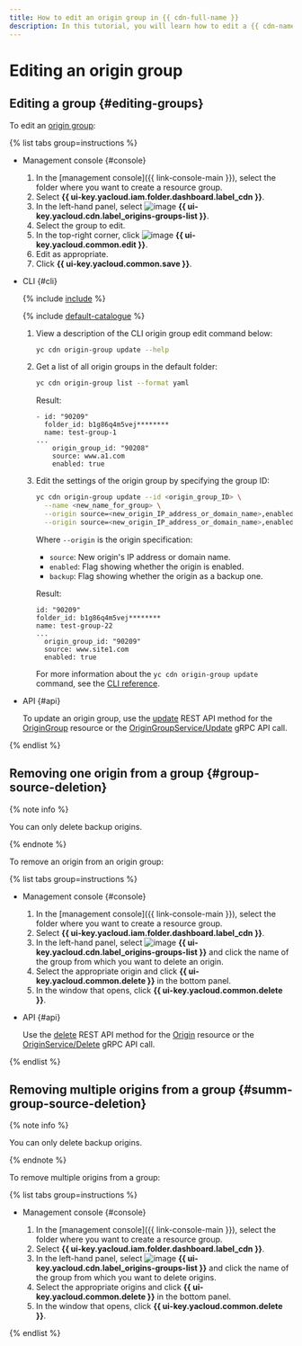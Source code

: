 ```yaml
---
title: How to edit an origin group in {{ cdn-full-name }}
description: In this tutorial, you will learn how to edit a {{ cdn-name }} origin group.
---
```


# Editing an origin group

## Editing a group {#editing-groups}

To edit an [origin group](../../concepts/origins.md):

{% list tabs group=instructions %}

- Management console {#console}

  1. In the [management console]({{ link-console-main }}), select the folder where you want to create a resource group.
  1. Select **{{ ui-key.yacloud.iam.folder.dashboard.label_cdn }}**.
  1. In the left-hand panel, select ![image](../../../_assets/console-icons/folder-tree.svg) **{{ ui-key.yacloud.cdn.label_origins-groups-list }}**.
  1. Select the group to edit.
  1. In the top-right corner, click ![image](../../../_assets/console-icons/pencil.svg) **{{ ui-key.yacloud.common.edit }}**.
  1. Edit as appropriate.
  1. Click **{{ ui-key.yacloud.common.save }}**.

- CLI {#cli}

  {% include [include](../../../_includes/cli-install.md) %}

  {% include [default-catalogue](../../../_includes/default-catalogue.md) %}

  1. View a description of the CLI origin group edit command below:

     ```bash
     yc cdn origin-group update --help
     ```

  1. Get a list of all origin groups in the default folder:

     ```bash
     yc cdn origin-group list --format yaml
     ```

     Result:

     ```text
     - id: "90209"
       folder_id: b1g86q4m5vej********
       name: test-group-1
     ...
         origin_group_id: "90208"
         source: www.a1.com
         enabled: true
     ```

  1. Edit the settings of the origin group by specifying the group ID:

     ```bash
     yc cdn origin-group update --id <origin_group_ID> \
       --name <new_name_for_group> \
       --origin source=<new_origin_IP_address_or_domain_name>,enabled=true \
       --origin source=<new_origin_IP_address_or_domain_name>,enabled=true,backup=true
     ```

     Where `--origin` is the origin specification:
     * `source`: New origin's IP address or domain name.
     * `enabled`: Flag showing whether the origin is enabled.
     * `backup`: Flag showing whether the origin as a backup one.

     Result:

     ```text
     id: "90209"
     folder_id: b1g86q4m5vej********
     name: test-group-22
     ...
       origin_group_id: "90209"
       source: www.site1.com
       enabled: true
     ```

     For more information about the `yc cdn origin-group update` command, see the [CLI reference](../../../cli/cli-ref/managed-services/cdn/origin-group/update.md).

- API {#api}

  To update an origin group, use the [update](../../api-ref/OriginGroup/update.md) REST API method for the [OriginGroup](../../api-ref/OriginGroup/index.md) resource or the [OriginGroupService/Update](../../api-ref/grpc/OriginGroup/update.md) gRPC API call.

{% endlist %}

## Removing one origin from a group {#group-source-deletion}

{% note info %}

You can only delete backup origins.

{% endnote %}

To remove an origin from an origin group:

{% list tabs group=instructions %}

- Management console {#console}

  1. In the [management console]({{ link-console-main }}), select the folder where you want to create a resource group.
  1. Select **{{ ui-key.yacloud.iam.folder.dashboard.label_cdn }}**.
  1. In the left-hand panel, select ![image](../../../_assets/console-icons/folder-tree.svg) **{{ ui-key.yacloud.cdn.label_origins-groups-list }}** and click the name of the group from which you want to delete an origin.
  1. Select the appropriate origin and click **{{ ui-key.yacloud.common.delete }}** in the bottom panel.
  1. In the window that opens, click **{{ ui-key.yacloud.common.delete }}**.

- API {#api}

  Use the [delete](../../api-ref/Origin/delete.md) REST API method for the [Origin](../../api-ref/Origin/index.md) resource or the [OriginService/Delete](../../api-ref/grpc/Origin/delete.md) gRPC API call.

{% endlist %}

## Removing multiple origins from a group {#summ-group-source-deletion}

{% note info %}

You can only delete backup origins.

{% endnote %}

To remove multiple origins from a group:

{% list tabs group=instructions %}

- Management console {#console}

  1. In the [management console]({{ link-console-main }}), select the folder where you want to create a resource group.
  1. Select **{{ ui-key.yacloud.iam.folder.dashboard.label_cdn }}**.
  1. In the left-hand panel, select ![image](../../../_assets/console-icons/folder-tree.svg) **{{ ui-key.yacloud.cdn.label_origins-groups-list }}** and click the name of the group from which you want to delete origins.
  1. Select the appropriate origins and click **{{ ui-key.yacloud.common.delete }}** in the bottom panel.
  1. In the window that opens, click **{{ ui-key.yacloud.common.delete }}**.

{% endlist %}